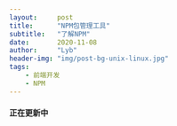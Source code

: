 ```yaml
---
layout:     post
title:      "NPM包管理工具"
subtitle:   "了解NPM"
date:       2020-11-08
author:     "Lyb"
header-img: "img/post-bg-unix-linux.jpg"
tags:
    - 前端开发
    - NPM
---
```


#### 正在更新中